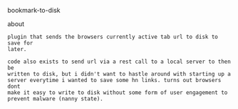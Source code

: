 bookmark-to-disk

about

    plugin that sends the browsers currently active tab url to disk to save for
    later. 

    code also exists to send url via a rest call to a local server to then be
    written to disk, but i didn't want to hastle around with starting up a
    server everytime i wanted to save some hn links. turns out browsers dont
    make it easy to write to disk without some form of user engagement to
    prevent malware (nanny state).
